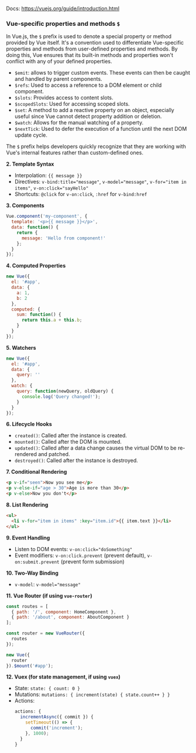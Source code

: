 Docs: https://vuejs.org/guide/introduction.html


### Vue-specific properties and methods `$`

In Vue.js, the `$` prefix is used to denote a special property or method provided by Vue itself. It's a convention used to differentiate Vue-specific properties and methods from user-defined properties and methods. By doing this, Vue ensures that its built-in methods and properties won't conflict with any of your defined properties.

- `$emit`: allows to trigger custom events. These events can then be caught and handled by parent components.
- `$refs`: Used to access a reference to a DOM element or child component.
- `$slots`: Provides access to content slots.
- `$scopedSlots`: Used for accessing scoped slots.
- `$set`: A method to add a reactive property on an object, especially useful since Vue cannot detect property addition or deletion.
- `$watch`: Allows for the manual watching of a property.
- `$nextTick`: Used to defer the execution of a function until the next DOM update cycle.

The `$` prefix helps developers quickly recognize that they are working with Vue's internal features rather than custom-defined ones.



**2. Template Syntax**

- Interpolation: `{{ message }}`
- Directives: `v-bind:title="message"`, `v-model="message"`, `v-for="item in items"`, `v-on:click="sayHello"`
- Shortcuts: `@click` for `v-on:click`, `:href` for `v-bind:href`

**3. Components**

```js
Vue.component('my-component', {
  template: '<p>{{ message }}</p>',
  data: function() {
    return {
      message: 'Hello from component!'
    };
  }
});
```

**4. Computed Properties**

```js
new Vue({
  el: '#app',
  data: {
    a: 1,
    b: 2
  },
  computed: {
    sum: function() {
      return this.a + this.b;
    }
  }
});
```

**5. Watchers**

```js
new Vue({
  el: '#app',
  data: {
    query: ''
  },
  watch: {
    query: function(newQuery, oldQuery) {
      console.log('Query changed!');
    }
  }
});
```

**6. Lifecycle Hooks**

- `created()`: Called after the instance is created.
- `mounted()`: Called after the DOM is mounted.
- `updated()`: Called after a data change causes the virtual DOM to be re-rendered and patched.
- `destroyed()`: Called after the instance is destroyed.

**7. Conditional Rendering**

```html
<p v-if="seen">Now you see me</p>
<p v-else-if="age > 30">Age is more than 30</p>
<p v-else>Now you don't</p>
```

**8. List Rendering**

```html
<ul>
  <li v-for="item in items" :key="item.id">{{ item.text }}</li>
</ul>
```

**9. Event Handling**

- Listen to DOM events: `v-on:click="doSomething"`
- Event modifiers: `v-on:click.prevent` (prevent default), `v-on:submit.prevent` (prevent form submission)

**10. Two-Way Binding**

- `v-model`: `v-model="message"`

**11. Vue Router (if using `vue-router`)**

```js
const routes = [
  { path: '/', component: HomeComponent },
  { path: '/about', component: AboutComponent }
];

const router = new VueRouter({
  routes
});

new Vue({
  router
}).$mount('#app');
```

**12. Vuex (for state management, if using `vuex`)**

- State: `state: { count: 0 }`
- Mutations: `mutations: { increment(state) { state.count++ } }`
- Actions: 
  ```js
  actions: {
    incrementAsync({ commit }) {
      setTimeout(() => {
        commit('increment');
      }, 1000);
    }
  }
  ```
